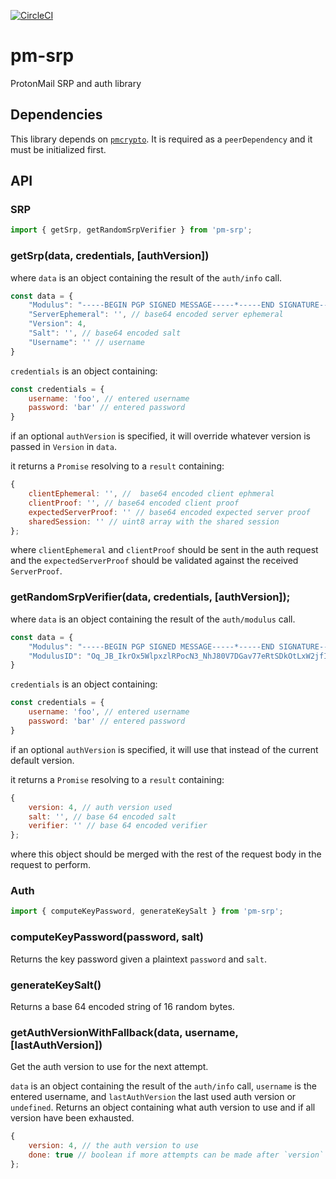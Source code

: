 [![CircleCI](https://circleci.com/gh/ProtonMail/pm-srp.svg?style=svg)](https://circleci.com/gh/ProtonMail/pm-srp)

# pm-srp

ProtonMail SRP and auth library

## Dependencies

This library depends on [`pmcrypto`](https://github.com/ProtonMail/pmcrypto). It is required as a `peerDependency` and it must be initialized first.

## API

### SRP

```js
import { getSrp, getRandomSrpVerifier } from 'pm-srp';
```

### getSrp(data, credentials, [authVersion])
where `data` is an object containing the result of the `auth/info` call.
```js
const data = {
    "Modulus": "-----BEGIN PGP SIGNED MESSAGE-----*-----END SIGNATURE-----",
    "ServerEphemeral": '', // base64 encoded server ephemeral
    "Version": 4,
    "Salt": '', // base64 encoded salt
    "Username": '' // username
}
```

`credentials` is an object containing:
```js
const credentials = {
    username: 'foo', // entered username
    password: 'bar' // entered password
}
```

if an optional `authVersion` is specified, it will override whatever version is passed in `Version` in `data`.

it returns a `Promise` resolving to a `result` containing:
```js
{
    clientEphemeral: '', //  base64 encoded client ephmeral
    clientProof: '', // base64 encoded client proof
    expectedServerProof: '' // base64 encoded expected server proof
    sharedSession: '' // uint8 array with the shared session
};
```

where `clientEphemeral` and `clientProof` should be sent in the auth request and the `expectedServerProof` should be validated against the received `ServerProof`.

### getRandomSrpVerifier(data, credentials, [authVersion]);
where `data` is an object containing the result of the `auth/modulus` call.
```js
const data = {
    "Modulus": "-----BEGIN PGP SIGNED MESSAGE-----*-----END SIGNATURE-----",
    "ModulusID": "Oq_JB_IkrOx5WlpxzlRPocN3_NhJ80V7DGav77eRtSDkOtLxW2jfI3nUpEqANGpboOyN-GuzEFXadlpxgVp7_g=="
}
```
`credentials` is an object containing:
```js
const credentials = {
    username: 'foo', // entered username
    password: 'bar' // entered password
}
```

if an optional `authVersion` is specified, it will use that instead of the current default version.

it returns a `Promise` resolving to a `result` containing:
```js
{
    version: 4, // auth version used
    salt: '', // base 64 encoded salt
    verifier: '' // base 64 encoded verifier
};
```

where this object should be merged with the rest of the request body in the request to perform.

### Auth

```js
import { computeKeyPassword, generateKeySalt } from 'pm-srp';
```

### computeKeyPassword(password, salt)
Returns the key password given a plaintext `password` and `salt`.

### generateKeySalt()
Returns a base 64 encoded string of 16 random bytes.

### getAuthVersionWithFallback(data, username, [lastAuthVersion])
Get the auth version to use for the next attempt.

`data` is an object containing the result of the `auth/info` call, `username` is the entered username, and `lastAuthVersion` the last used auth version or `undefined`.
Returns an object containing what auth version to use and if all version have been exhausted.
```js
{
    version: 4, // the auth version to use
    done: true // boolean if more attempts can be made after `version` has been used
};
```

